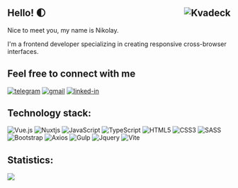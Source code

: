 ## Hello! 🌓 <img src="https://visitcount.itsvg.in/api?id=kvadeck&label=Profile%20Views&color=6&icon=7&pretty=true" alt="Kvadeck" align=right />

Nice to meet you, my name is Nikolay.

I'm a frontend developer specializing in creating responsive cross-browser interfaces.

## Feel free to connect with me
[<img alt="telegram" src="https://img.shields.io/badge/telegram-%232992d5.svg?&logo=telegram&logoColor=white" />](https://t.me/kvadeck/) [<img alt="gmail" src="https://img.shields.io/badge/gmail-%23D85140.svg?&logo=gmail&logoColor=white" />](mailto:kvadeck@gmail.com) [<img alt="linked-in" src="https://img.shields.io/badge/linkedin-%230077B5.svg?&logo=linkedin&logoColor=white" />](https://www.linkedin.com/in/n-volzhenin/)

## Technology stack:
![Vue.js](https://img.shields.io/badge/vuejs-%2335495e.svg?style=for-the-badge&logo=vuedotjs&logoColor=%234FC08D) 
![Nuxtjs](https://img.shields.io/badge/Nuxt-002E3B?style=for-the-badge&logo=nuxtdotjs&logoColor=#00DC82) 
![JavaScript](https://img.shields.io/badge/javascript-%23323330.svg?style=for-the-badge&logo=javascript&logoColor=%23F7DF1E) 
![TypeScript](https://img.shields.io/badge/typescript-%23007ACC.svg?style=for-the-badge&logo=typescript&logoColor=white)
![HTML5](https://img.shields.io/badge/html5-%23E34F26.svg?style=for-the-badge&logo=html5&logoColor=white) 
![CSS3](https://img.shields.io/badge/css3-%231572B6.svg?style=for-the-badge&logo=css3&logoColor=white) 
![SASS](https://img.shields.io/badge/SASS-hotpink.svg?style=for-the-badge&logo=SASS&logoColor=white)
![Bootstrap](https://img.shields.io/badge/Bootstrap-563D7C?style=for-the-badge&logo=bootstrap&logoColor=white)
![Axios](https://img.shields.io/badge/axios-671ddf?&style=for-the-badge&logo=axios&logoColor=white)
![Gulp](https://img.shields.io/badge/Gulp-CF4647?style=for-the-badge&logo=gulp&logoColor=white)
![Jquery](https://img.shields.io/badge/jQuery-0769AD?style=for-the-badge&logo=jquery&logoColor=white)
![Vite](https://img.shields.io/badge/Vite-B73BFE?style=for-the-badge&logo=vite&logoColor=FFD62E)

## Statistics:
![](http://github-profile-summary-cards.vercel.app/api/cards/repos-per-language?username=kvadeck&theme=nord_dark&exclude=php)
